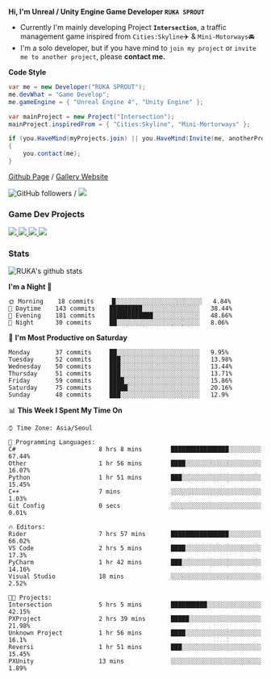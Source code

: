 **Hi, I'm Unreal / Unity Engine Game Developer `RUKA SPROUT`**

- Currently I'm mainly developing Project **`Intersection`**, a traffic management game inspired from `Cities:Skyline`✈️ & `Mini-Motorways`🚘
- I'm a solo developer, but if you have mind to `join my project` or `invite me to another project`, please **contact me.**

**Code Style**

```csharp
var me = new Developer("RUKA SPROUT");
me.devWhat = "Game Develop";
me.gameEngine = { "Unreal Engine 4", "Unity Engine" };
```

```csharp
var mainProject = new Project("Intersection");
mainProject.inspiredFrom = { "Cities:Skyline", "Mini-Mortorways" };

if (you.HaveMind(myProjects.join) || you.HaveMind(Invite(me, anotherProject)))
{
    you.contact(me);
}
```

[Github Page](https://lutca1320.github.io/) / [Gallery Website](https://rukasp.xyz/)

![GitHub followers](https://img.shields.io/github/followers/lutca1320?label=Follow&style=social) / [![](https://img.shields.io/badge/Gmail-lutca1320%40gmail.com-blue)](mailto:lutca1320@gmail.com)

### Game Dev Projects

<a href="https://github.com/lutca1320/Intersection">
  <img src="https://github-readme-stats.vercel.app/api/pin/?username=lutca1320&repo=Intersection" />
</a>
<a href="https://github.com/lutca1320/Together">
  <img src="https://github-readme-stats.vercel.app/api/pin/?username=lutca1320&repo=Together" />
</a>
<a href="https://github.com/lutca1320/Reversi">
  <img src="https://github-readme-stats.vercel.app/api/pin/?username=lutca1320&repo=Reversi" />
</a>
<a href="https://github.com/lutca1320/Knights">
  <img src="https://github-readme-stats.vercel.app/api/pin/?username=lutca1320&repo=Knights" />
</a>


### Stats

![RUKA's github stats](https://github-readme-stats.vercel.app/api?username=lutca1320&show_icons=true&include_all_commits=true&count_private=true&hide=contribs,prs)

<!--START_SECTION:waka-->
**I'm a Night 🦉** 

```text
🌞 Morning    18 commits     █░░░░░░░░░░░░░░░░░░░░░░░░   4.84% 
🌆 Daytime    143 commits    █████████░░░░░░░░░░░░░░░░   38.44% 
🌃 Evening    181 commits    ████████████░░░░░░░░░░░░░   48.66% 
🌙 Night      30 commits     ██░░░░░░░░░░░░░░░░░░░░░░░   8.06%

```
📅 **I'm Most Productive on Saturday** 

```text
Monday       37 commits     ██░░░░░░░░░░░░░░░░░░░░░░░   9.95% 
Tuesday      52 commits     ███░░░░░░░░░░░░░░░░░░░░░░   13.98% 
Wednesday    50 commits     ███░░░░░░░░░░░░░░░░░░░░░░   13.44% 
Thursday     51 commits     ███░░░░░░░░░░░░░░░░░░░░░░   13.71% 
Friday       59 commits     ████░░░░░░░░░░░░░░░░░░░░░   15.86% 
Saturday     75 commits     █████░░░░░░░░░░░░░░░░░░░░   20.16% 
Sunday       48 commits     ███░░░░░░░░░░░░░░░░░░░░░░   12.9%

```


📊 **This Week I Spent My Time On** 

```text
⌚︎ Time Zone: Asia/Seoul

💬 Programming Languages: 
C#                       8 hrs 8 mins        ████████████████░░░░░░░░░   67.44% 
Other                    1 hr 56 mins        ████░░░░░░░░░░░░░░░░░░░░░   16.07% 
Python                   1 hr 51 mins        ███░░░░░░░░░░░░░░░░░░░░░░   15.45% 
C++                      7 mins              ░░░░░░░░░░░░░░░░░░░░░░░░░   1.03% 
Git Config               0 secs              ░░░░░░░░░░░░░░░░░░░░░░░░░   0.01%

🔥 Editors: 
Rider                    7 hrs 57 mins       ████████████████░░░░░░░░░   66.02% 
VS Code                  2 hrs 5 mins        ████░░░░░░░░░░░░░░░░░░░░░   17.3% 
PyCharm                  1 hr 42 mins        ███░░░░░░░░░░░░░░░░░░░░░░   14.16% 
Visual Studio            18 mins             ░░░░░░░░░░░░░░░░░░░░░░░░░   2.52%

🐱‍💻 Projects: 
Intersection             5 hrs 5 mins        ██████████░░░░░░░░░░░░░░░   42.15% 
PXProject                2 hrs 39 mins       █████░░░░░░░░░░░░░░░░░░░░   21.98% 
Unknown Project          1 hr 56 mins        ████░░░░░░░░░░░░░░░░░░░░░   16.1% 
Reversi                  1 hr 51 mins        ███░░░░░░░░░░░░░░░░░░░░░░   15.45% 
PXUnity                  13 mins             ░░░░░░░░░░░░░░░░░░░░░░░░░   1.89%

```


<!--END_SECTION:waka-->
